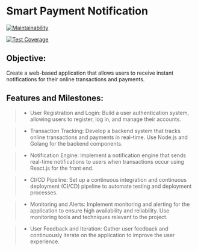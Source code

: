 # Smart Payment Notification

[![Maintainability](https://api.codeclimate.com/v1/badges/1ecb23e8968161650dac/maintainability)](https://codeclimate.com/github/chiboycalix/smart-payment-notifications-node/maintainability)

[![Test Coverage](https://api.codeclimate.com/v1/badges/1ecb23e8968161650dac/test_coverage)](https://codeclimate.com/github/chiboycalix/smart-payment-notifications-node/test_coverage)

## Objective: 
Create a web-based application that allows users to receive instant notifications for their online transactions and payments.

## Features and Milestones:

> - User Registration and Login: Build a user authentication system, allowing users to register, log in, and manage their accounts.

> - Transaction Tracking: Develop a backend system that tracks online transactions and payments in real-time. Use Node.js and Golang for the backend components.

> - Notification Engine: Implement a notification engine that sends real-time notifications to users when transactions occur using React.js for the front end.

> - CI/CD Pipeline: Set up a continuous integration and continuous deployment (CI/CD) pipeline to automate testing and deployment processes.

> - Monitoring and Alerts: Implement monitoring and alerting for the application to ensure high availability and reliability. Use monitoring tools and techniques relevant to the project.

> - User Feedback and Iteration: Gather user feedback and continuously iterate on the application to improve the user experience.
